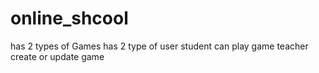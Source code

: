 # online_shcool
has 2 types of Games 
has 2 type of user 
student can play game 
teacher create or update game
